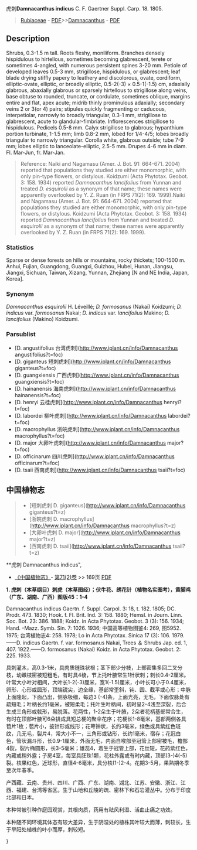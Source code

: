 虎刺**Damnacanthus indicus** C. F. Gaertner Suppl. Carp. 18. 1805.

> [Rubiaceae](http://www.iplant.cn/info/Rubiaceae?t=foc) - [PDF](http://www.iplant.cn/foc/pdf/Rubiaceae.pdf)>>[Damnacanthus](http://www.iplant.cn/info/Damnacanthus?t=foc) - [PDF](http://www.iplant.cn/foc/pdf/Damnacanthus.pdf)

## Description

Shrubs, 0.3-1.5 m tall. Roots fleshy, moniliform. Branches densely hispidulous to hirtellous, sometimes becoming glabrescent, terete or sometimes 4-angled, with numerous persistent spines 3-20 mm. Petiole of developed leaves 0.5-3 mm, strigillose, hispidulous, or glabrescent; leaf blade drying stiffly papery to leathery and discolorous, ovate, cordiform, elliptic-ovate, elliptic, or broadly elliptic, 0.5-2(-3) × 0.5-1(-1.5) cm, adaxially glabrous, abaxially glabrous or sparsely hirtellous to strigillose along veins, base obtuse to rounded, truncate, or cordulate, sometimes oblique, margins entire and flat, apex acute; midrib thinly prominulous adaxially; secondary veins 2 or 3(or 4) pairs; stipules quickly fragmenting or caducous, interpetiolar, narrowly to broadly triangular, 0.3-1 mm, strigillose to glabrescent, acute to glandular-fimbriate. Inflorescences strigillose to hispidulous. Pedicels 0.5-8 mm. Calyx strigillose to glabrous; hypanthium portion turbinate, 1-1.5 mm; limb 0.8-2 mm, lobed for 1/4-4/5; lobes broadly triangular to narrowly triangular. Corolla white, glabrous outside; tube 7-9 mm; lobes elliptic to lanceolate-elliptic, 2.5-5 mm. Drupes 4-6 mm in diam. Fl. Mar-Jun, fr. Mar-Jan.

> Reference: 
> Naiki and Nagamasu (Amer. J. Bot. 91: 664-671. 2004) reported that populations they studied are either monomorphic, with only pin-type flowers, or distylous. Koidzumi (Acta Phytotax. Geobot. 3: 158. 1934) reported *Damnacanthus lancifolius* from Yunnan and treated *D. esquirolii* as a synonym of that name; these names were apparently overlooked by Y. Z. Ruan (in FRPS 71(2): 169. 1999).Naiki and Nagamasu (Amer. J. Bot. 91: 664-671. 2004) reported that populations they studied are either monomorphic, with only pin-type flowers, or distylous. Koidzumi (Acta Phytotax. Geobot. 3: 158. 1934) reported *Damnacanthus lancifolius* from Yunnan and treated *D. esquirolii* as a synonym of that name; these names were apparently overlooked by Y. Z. Ruan (in FRPS 71(2): 169. 1999).

### Statistics
Sparse or dense forests on hills or mountains, rocky thickets; 100-1500 m. Anhui, Fujian, Guangdong, Guangxi, Guizhou, Hubei, Hunan, Jiangsu, Jiangxi, Sichuan, Taiwan, Xizang, Yunnan, Zhejiang [N and NE India, Japan, Korea].

### Synonym
*Damnacanthus esquirolii* H. Léveillé; *D. formosanus* (Nakai) Koidzumi; *D. indicus* var. *formosanus* Nakai; *D. indicus* var. *lancifolius* Makino; *D. lancifolius* (Makino) Koidzumi.

### Parsublist

* [D.  angustifolius  台湾虎刺](http://www.iplant.cn/info/Damnacanthus angustifolius?t=foc)
* [D.  giganteus  短刺虎刺](http://www.iplant.cn/info/Damnacanthus giganteus?t=foc)
* [D.  guangxiensis  广西虎刺](http://www.iplant.cn/info/Damnacanthus guangxiensis?t=foc)
* [D.  hainanensis  海南虎刺](http://www.iplant.cn/info/Damnacanthus hainanensis?t=foc)
* [D.  henryi  云桂虎刺](http://www.iplant.cn/info/Damnacanthus henryi?t=foc)
* [D.  labordei  柳叶虎刺](http://www.iplant.cn/info/Damnacanthus labordei?t=foc)
* [D.  macrophyllus  浙皖虎刺](http://www.iplant.cn/info/Damnacanthus macrophyllus?t=foc)
* [D.  major  大卵叶虎刺](http://www.iplant.cn/info/Damnacanthus major?t=foc)
* [D.  officinarum  四川虎刺](http://www.iplant.cn/info/Damnacanthus officinarum?t=foc)
* [D.  tsaii  西南虎刺](http://www.iplant.cn/info/Damnacanthus tsaii?t=foc)

## 中国植物志

> * [短刺虎刺  D.  giganteus](http://www.iplant.cn/info/Damnacanthus giganteus?t=z)
> * [浙皖虎刺  D.  macrophyllus](http://www.iplant.cn/info/Damnacanthus macrophyllus?t=z)
> * [大卵叶虎刺  D.  major](http://www.iplant.cn/info/Damnacanthus major?t=z)
> * [西南虎刺  D.  tsaii](http://www.iplant.cn/info/Damnacanthus tsaii?t=z)

**虎刺 Damnacanthus indicus",

* [《中国植物志》](http://www.iplant.cn/frps)- [第71(2)卷](http://www.iplant.cn/frps/vol/71(2)) >> 169页 [PDF](http://www.iplant.cn/frps/pdf/71(2)/169.PDF)

**1. 虎刺（本草纲目）刺虎（本草图经）；伏牛花、绣花针（植物名实图考），黄脚鸡（广东、湖南、广西）图版45：1-4**

Damnacanthus indicus Gaertn. f. Suppl. Carpol. 3: 18, t. 182. 1805; DC. Prodr. 473. 1830; Hook. f. Fl. Brit. Ind. 3: 158. 1880; Hemsl. in Journ. Linn. Soc. Bot. 23: 386. 1888; Koidz. in Acta Phytotax. Geobot. 3 (3): 156. 1934; Hand. -Mazz. Symb. Sin. 7: 1026. 1936; 中国高等植物图鉴4: 269, 图5952. 1975; 台湾植物志4: 258. 1978; Lo in Acta Phytotax. Sinica 17 (3): 106. 1979. ——D. indicus Gaertn. f. var. formosanus Nakai, Trees ＆ Shrubs Jap. ed. 1, 407. 1922.——D. formosanus (Nakai) Koidz. in Acta Phytotax. Geobot. 2: 225. 1933.

具刺灌木，高0.3-1米，具肉质链珠状根；茎下部少分枝，上部密集多回二叉分枝，幼嫩枝密被短粗毛，有时具4棱，节上托叶腋常生1针状刺；刺长0.4-2厘米。叶常大小叶对相间，大叶长1-2(-3)厘米，宽1(-1.5)厘米，小叶长可小于0.4厘米，卵形、心形或圆形，顶端锐尖，边全缘，基部常歪斜，钝、圆、截平或心形；中脉上面隆起，下面凸出，侧脉极细，每边3 (-4)条，上面光亮，无毛，下面仅脉处有疏短毛；叶柄长约1毫米，被短柔毛；托叶生叶柄间，初时呈2-4浅至深裂，后合生成三角形或戟形，易脱落。花两性，1-2朵生于叶腋，2朵者花柄基部常合生，有时在顶部叶腋可6朵排成具短总梗的聚伞花序；花梗长1-8毫米，基部两侧各具苞片1枚；苞片小，披针形或线形；花萼钟状，长约3毫米，绿色或具紫红色斑纹，几无毛，裂片4，常大小不一，三角形或钻形，长约1毫米，宿存；花冠白色，管状漏斗形，长0.9-1厘米，外面无毛，内面自喉部至冠管上部密被毛，檐部4裂，裂片椭圆形，长3-5毫米；雄蕊4，着生于冠管上部，花丝短，花药紫红色，内藏或稍外露；子房4室，每室具胚珠1颗，花柱外露或有时内藏，顶部(3-)4(-5)裂。核果红色，近球形，直径4-6毫米，具分核(1-)2-4。花期3-5月，果熟期冬季至次年春季。

产西藏、云南、贵州、四川、广西、广东、湖南、湖北、江苏、安徽、浙江、江西、福建、台湾等省区。生于山地和丘陵的疏、密林下和石岩灌丛中。分布于印度北部和日本。

本种常被引种作庭园观赏，其根肉质，药用有祛风利湿、活血止痛之功效。

本种随不同环境其体态有较大差异，生于阴湿处的植株其叶较大而薄，刺较长，生于旱阳处植株的叶小而厚，刺较短。

}